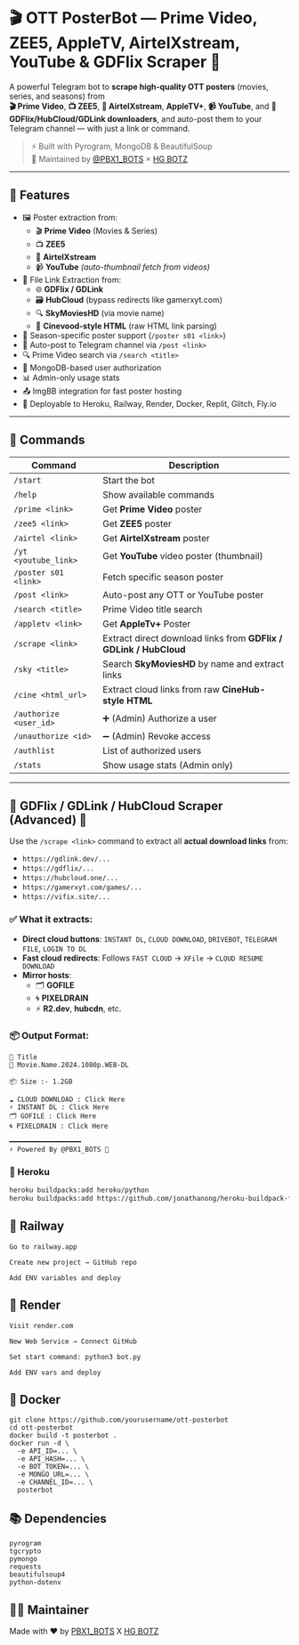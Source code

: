 # 🎬 OTT PosterBot — Prime Video, ZEE5, AppleTV, AirtelXstream, YouTube & GDFlix Scraper 🤖

A powerful Telegram bot to **scrape high-quality OTT posters** (movies, series, and seasons) from  
**🎬 Prime Video**, **📺 ZEE5**, **📡 AirtelXstream**, **AppleTV+**, **📹 YouTube**, and **📁 GDFlix/HubCloud/GDLink downloaders**, and auto-post them to your Telegram channel — with just a link or command.

> ⚡ Built with Pyrogram, MongoDB & BeautifulSoup  
> 🚀 Maintained by [@PBX1_BOTS](https://t.me/PBX1_BOTS) × [HG BOTZ](https://t.me/HGBOTZ)

---

## 📌 Features

- 🖼️ Poster extraction from:
  - 🎬 **Prime Video** (Movies & Series)
  - 📺 **ZEE5**
  - 📡 **AirtelXstream**
  - 📹 **YouTube** *(auto-thumbnail fetch from videos)*
- 📁 File Link Extraction from:
  - 🌐 **GDFlix / GDLink**
  - 🗃️ **HubCloud** (bypass redirects like gamerxyt.com)
  - 🔍 **SkyMoviesHD** (via movie name)
  - 📰 **Cinevood-style HTML** (raw HTML link parsing)
- 🎯 Season-specific poster support (`/poster s01 <link>`)
- 🔗 Auto-post to Telegram channel via `/post <link>`
- 🔍 Prime Video search via `/search <title>`
- 🔐 MongoDB-based user authorization
- 📊 Admin-only usage stats
- 📤 ImgBB integration for fast poster hosting
- 💨 Deployable to Heroku, Railway, Render, Docker, Replit, Glitch, Fly.io

---

## 💬 Commands

| Command                  | Description                                      |
|--------------------------|--------------------------------------------------|
| `/start`                 | Start the bot                                    |
| `/help`                  | Show available commands                          |
| `/prime <link>`          | Get **Prime Video** poster                       |
| `/zee5 <link>`           | Get **ZEE5** poster                              |
| `/airtel <link>`         | Get **AirtelXstream** poster                     |
| `/yt <youtube_link>`     | Get **YouTube** video poster (thumbnail)         |
| `/poster s01 <link>`     | Fetch specific season poster                     |
| `/post <link>`           | Auto-post any OTT or YouTube poster              |
| `/search <title>`        | Prime Video title search                         |
| `/appletv <link>`        | Get **AppleTv+** Poster
| `/scrape <link>`         | Extract direct download links from **GDFlix / GDLink / HubCloud** |
| `/sky <title>`           | Search **SkyMoviesHD** by name and extract links |
| `/cine <html_url>`       | Extract cloud links from raw **CineHub-style HTML** |
| `/authorize <user_id>`   | ➕ (Admin) Authorize a user                       |
| `/unauthorize <id>`      | ➖ (Admin) Revoke access                          |
| `/authlist`              | List of authorized users                         |
| `/stats`                 | Show usage stats (Admin only)                    |

---

## 🔎 GDFlix / GDLink / HubCloud Scraper (Advanced) 🎯

Use the `/scrape <link>` command to extract all **actual download links** from:

- `https://gdlink.dev/...`
- `https://gdflix/...`
- `https://hubcloud.one/...`
- `https://gamerxyt.com/games/...`
- `https://vifix.site/...`

### ✅ What it extracts:

- **Direct cloud buttons**: `INSTANT DL`, `CLOUD DOWNLOAD`, `DRIVEBOT`, `TELEGRAM FILE`, `LOGIN TO DL`
- **Fast cloud redirects**: Follows `FAST CLOUD` → `XFile` → `CLOUD RESUME DOWNLOAD`
- **Mirror hosts**:
  - 🗂 **GOFILE**
  - 🌀 **PIXELDRAIN**
  - ⚡ **R2.dev**, **hubcdn**, etc.

### 📦 Output Format:

```text
📁 Title
🎥 Movie.Name.2024.1080p.WEB-DL

📦 Size :- 1.2GB

☁️ CLOUD DOWNLOAD : Click Here  
⚡ INSTANT DL : Click Here  
🗂 GOFILE : Click Here  
🌀 PIXELDRAIN : Click Here  

━━━━━━━━━━━━━━━━━━  
⚡ Powered By @PBX1_BOTS 🚀
```

### 🔹 Heroku

```bash
heroku buildpacks:add heroku/python
heroku buildpacks:add https://github.com/jonathanong/heroku-buildpack-ffmpeg-latest.git
```
## 🔹 Railway
```
Go to railway.app

Create new project → GitHub repo

Add ENV variables and deploy
```
## 🔹 Render
```
Visit render.com

New Web Service → Connect GitHub

Set start command: python3 bot.py

Add ENV vars and deploy
```
## 🔹 Docker
```
git clone https://github.com/yourusername/ott-posterbot
cd ott-posterbot
docker build -t posterbot .
docker run -d \
  -e API_ID=... \
  -e API_HASH=... \
  -e BOT_TOKEN=... \
  -e MONGO_URL=... \
  -e CHANNEL_ID=... \
  posterbot
  ```
## 📚 Dependencies
```
pyrogram
tgcrypto
pymongo
requests
beautifulsoup4
python-dotenv
```

## 👨‍💻 Maintainer

Made with ❤️ by [PBX1_BOTS](https://t.me/PBX1_BOTS) X [HG BOTZ](https://t.me/HGBOTZ)

